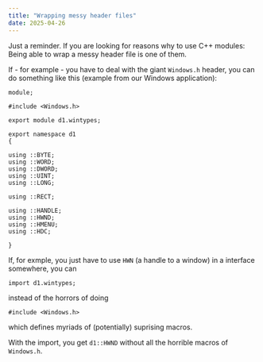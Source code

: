 ```yaml
---
title: "Wrapping messy header files"
date: 2025-04-26
---
```


Just a reminder. If you are looking for reasons why to use C++ modules: Being able to wrap a messy header file is one of them.

If - for example - you have to deal with the giant `Windows.h` header, you can do something like this (example from our Windows application):

    module;

    #include <Windows.h>

    export module d1.wintypes;

    export namespace d1
    {

    using ::BYTE;
    using ::WORD;
    using ::DWORD;
    using ::UINT;
    using ::LONG;

    using ::RECT;

    using ::HANDLE;
    using ::HWND;
    using ::HMENU;
    using ::HDC;

    }
    
If, for exmple, you just have to use `HWN` (a handle to a window) in a interface somewhere, you can

    import d1.wintypes;

instead of the horrors of doing

    #include <Windows.h>

which defines myriads of (potentially) suprising macros.

With the import, you get `d1::HWND` without all the horrible macros of `Windows.h`.
